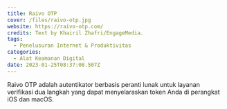 ```yaml
---
title: Raivo OTP
cover: /files/raivo-otp.jpg
website: https://raivo-otp.com/
credits: Text by Khairil Zhafri/EngageMedia.
tags:
  - Penelusuran Internet & Produktivitas
categories:
  - Alat Keamanan Digital
date: 2023-01-25T08:37:08.507Z
---
```

Raivo OTP adalah autentikator berbasis peranti lunak untuk layanan verifikasi dua langkah yang dapat menyelaraskan token Anda di perangkat iOS dan macOS.